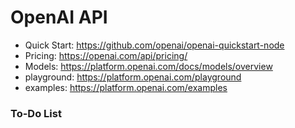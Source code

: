 # OpenAI API

- Quick Start: https://github.com/openai/openai-quickstart-node
- Pricing: https://openai.com/api/pricing/
- Models: https://platform.openai.com/docs/models/overview
- playground: https://platform.openai.com/playground
- examples: https://platform.openai.com/examples

### To-Do List
